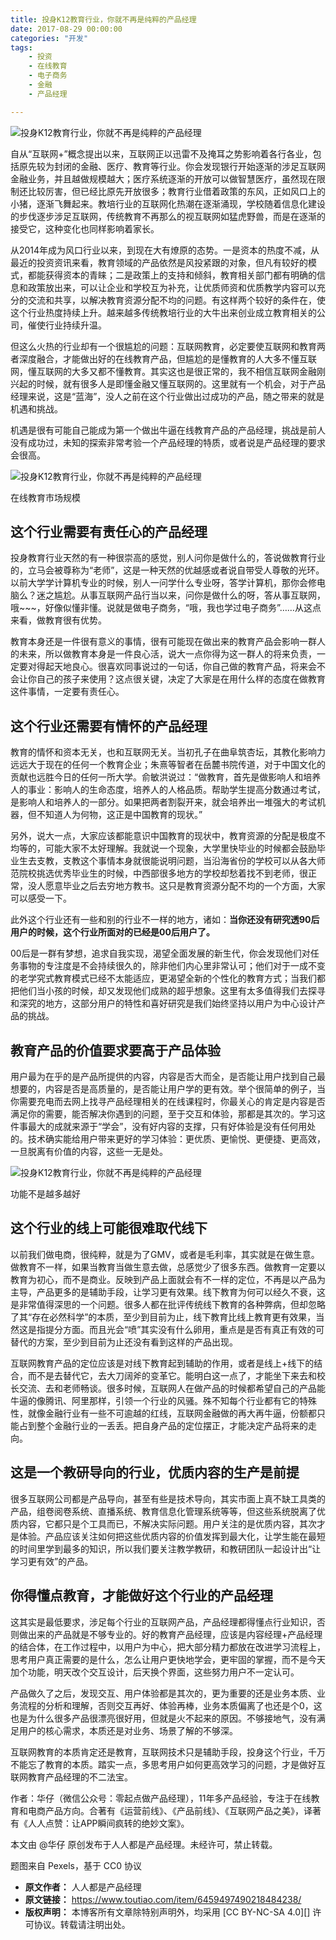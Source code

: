 ```yaml
---
title: 投身K12教育行业，你就不再是纯粹的产品经理
date: 2017-08-29 00:00:00
categories: "开发"
tags:
	- 投资
	- 在线教育
	- 电子商务
	- 金融
	- 产品经理

---
```


![投身K12教育行业，你就不再是纯粹的产品经理][K12]

自从“互联网+”概念提出以来，互联网正以迅雷不及掩耳之势影响着各行各业，包括原先较为封闭的金融、医疗、教育等行业。你会发现银行开始逐渐的涉足互联网金融业务，并且越做规模越大；医疗系统逐渐的开放可以做智慧医疗，虽然现在限制还比较厉害，但已经比原先开放很多；教育行业借着政策的东风，正如风口上的小猪，逐渐飞舞起来。教培行业的互联网化热潮在逐渐涌现，学校随着信息化建设的步伐逐步涉足互联网，传统教育不再那么的视互联网如猛虎野兽，而是在逐渐的接受它，这种变化也同样影响着家长。

从2014年成为风口行业以来，到现在大有燎原的态势。一是资本的热度不减，从最近的投资资讯来看，教育领域的产品依然是风投紧跟的对象，但凡有较好的模式，都能获得资本的青睐；二是政策上的支持和倾斜，教育相关部门都有明确的信息和政策放出来，可以让企业和学校互为补充，让优质师资和优质教学内容可以充分的交流和共享，以解决教育资源分配不均的问题。有这样两个较好的条件在，使这个行业热度持续上升。越来越多传统教培行业的大牛出来创业成立教育相关的公司，催使行业持续升温。

但这么火热的行业却有一个很尴尬的问题：互联网教育，必定要使互联网和教育两者深度融合，才能做出好的在线教育产品，但尴尬的是懂教育的人大多不懂互联网，懂互联网的大多又都不懂教育。其实这也是很正常的，我不相信互联网金融刚兴起的时候，就有很多人是即懂金融又懂互联网的。这里就有一个机会，对于产品经理来说，这是“蓝海”，没人之前在这个行业做出过成功的产品，随之带来的就是机遇和挑战。

机遇是很有可能自己能成为第一个做出牛逼在线教育产品的产品经理，挑战是前人没有成功过，未知的探索非常考验一个产品经理的特质，或者说是产品经理的要求会很高。

![投身K12教育行业，你就不再是纯粹的产品经理][K12 1]

在线教育市场规模

## 这个行业需要有责任心的产品经理 ##

投身教育行业天然的有一种很崇高的感觉，别人问你是做什么的，答说做教育行业的，立马会被尊称为“老师”，这是一种天然的优越感或者说自带受人尊敬的光环。以前大学学计算机专业的时候，别人一问学什么专业呀，答学计算机，那你会修电脑么？迷之尴尬。从事互联网产品行当以来，问你是做什么的呀，答从事互联网，哦~~~，好像似懂非懂。说就是做电子商务，“哦，我也学过电子商务”……从这点来看，做教育很有优势。

教育本身还是一件很有意义的事情，很有可能现在做出来的教育产品会影响一群人的未来，所以做教育本身是一件良心活，说大一点你得为这一群人的将来负责，一定要对得起天地良心。很喜欢同事说过的一句话，你自己做的教育产品，将来会不会让你自己的孩子来使用？这点很关键，决定了大家是在用什么样的态度在做教育这件事情，一定要有责任心。

## 这个行业还需要有情怀的产品经理 ##

教育的情怀和资本无关，也和互联网无关。当初孔子在曲阜筑杏坛，其教化影响力远远大于现在的任何一个教育企业；朱熹等智者在岳麓书院传道，对于中国文化的贡献也远胜今日的任何一所大学。俞敏洪说过：“做教育，首先是做影响人和培养人的事业：影响人的生命态度，培养人的人格品质。帮助学生提高分数通过考试，是影响人和培养人的一部分。如果把两者割裂开来，就会培养出一堆强大的考试机器，但不知道人为何物，这正是中国教育的现状。”

另外，说大一点，大家应该都能意识中国教育的现状中，教育资源的分配是极度不均等的，可能大家不太好理解。我就说一个现象，大学里快毕业的时候都会鼓励毕业生去支教，支教这个事情本身就很能说明问题，当沿海省份的学校可以从各大师范院校挑选优秀毕业生的时候，中西部很多地方的学校却愁着找不到老师，很正常，没人愿意毕业之后去穷地方教书。这只是教育资源分配不均的一个方面，大家可以感受一下。

此外这个行业还有一些和别的行业不一样的地方，诸如：**当你还没有研究透90后用户的时候，这个行业所面对的已经是00后用户了。**

00后是一群有梦想，追求自我实现，渴望全面发展的新生代，你会发现他们对任务事物的专注度是不会持续很久的，除非他们内心里非常认可；他们对于一成不变的老学究式教育模式已经不太能适应，更渴望全新的个性化的教育方式；当我们都把他们当小孩的时候，却又发现他们成熟的超乎想象。这里有太多值得我们去探寻和深究的地方，这部分用户的特性和喜好研究是我们始终坚持以用户为中心设计产品的挑战。

## 教育产品的价值要求要高于产品体验 ##

用户最为在乎的是产品所提供的内容，内容是否大而全，是否能让用户找到自己最想要的，内容是否是高质量的，是否能让用户学的更有效。举个很简单的例子，当你需要充电而去网上找寻产品经理相关的在线课程时，你最关心的肯定是内容是否满足你的需要，能否解决你遇到的问题，至于交互和体验，那都是其次的。学习这件事最大的成就来源于“学会”，没有好内容的支撑，只有好体验是没有任何用处的。技术确实能给用户带来更好的学习体验：更优质、更愉悦、更便捷、更高效，一旦脱离有价值的内容，这些一无是处。

![投身K12教育行业，你就不再是纯粹的产品经理][K12 2]

功能不是越多越好

## 这个行业的线上可能很难取代线下 ##

以前我们做电商，很纯粹，就是为了GMV，或者是毛利率，其实就是在做生意。做教育不一样，如果当教育当做生意去做，总感觉少了很多东西。做教育一定要以教育为初心，而不是商业。反映到产品上面就会有不一样的定位，不再是以产品为主导，产品更多的是辅助手段，让学习更有效果。线下教育为何可以经久不衰，这是非常值得深思的一个问题。很多人都在批评传统线下教育的各种弊病，但却忽略了其“存在必然科学”的本质，至少到目前为止，线下教育比线上教育更有效果，当然这是指提分方面。而且光会“喷”其实没有什么卵用，重点是是否有真正有效的可替代的方案，至少到目前为止还没有看到这样的产品出现。

互联网教育产品的定位应该是对线下教育起到辅助的作用，或者是线上+线下的结合，而不是去替代它，去大刀阔斧的变革它。能明白这一点了，才能坐下来去和校长交流、去和老师畅谈。很多时候，互联网人在做产品的时候都希望自己的产品能牛逼的像腾讯、阿里那样，引领一个行业的风骚。殊不知每个行业都有它的特殊性，就像金融行业有一些不可逾越的红线，互联网金融做的再大再牛逼，份额都只能占到整个金融行业的一丢丢。把自身产品的定位摆正，才能决定产品将来的走向。

## 这是一个教研导向的行业，优质内容的生产是前提 ##

很多互联网公司都是产品导向，甚至有些是技术导向，其实市面上真不缺工具类的产品，组卷阅卷系统、直播系统、教育信息化管理系统等等，但这些系统脱离了优质内容，它都只是个工具而已，不解决实际问题。用户关注的是优质内容，其次才是体验。产品应该关注如何把这些优质内容的价值发挥到最大化，让学生能在最短的时间里学到最多的知识，所以我们要关注教学教研，和教研团队一起设计出“让学习更有效”的产品。

## 你得懂点教育，才能做好这个行业的产品经理 ##

这其实是最低要求，涉足每个行业的互联网产品，产品经理都得懂点行业知识，否则做出来的产品就是不够专业的。好的教育产品经理，应该是内容经理+产品经理的结合体，在工作过程中，以用户为中心，把大部分精力都放在改进学习流程上，思考用户真正需要的是什么，怎么让用户更快地学会，更牢固的掌握，而不是今天加个功能，明天改个交互设计，后天换个界面，这些努力用户不一定认可。

产品做久了之后，发现交互、用户体验都是其次的，更为重要的还是业务本质、业务流程的分析和理解，否则交互再好、体验再棒，业务本质偏离了也还是个0，这也是为什么很多产品很漂亮很好用，但就是火不起来的原因。不够接地气，没有满足用户的核心需求，本质还是对业务、场景了解的不够深。

互联网教育的本质肯定还是教育，互联网技术只是辅助手段，投身这个行业，千万不能忘了教育的本质。踏实一点，多思考用户如何更高效学习的问题，才是做好互联网教育产品经理的不二法宝。

作者：华仔（微信公众号：零起点做产品经理），11年多产品经验，专注于在线教育和电商产品方向。合著有《运营前线》、《产品前线》、《互联网产品之美》，译著有《人人点赞：让APP瞬间疯转的绝妙文案》。

本文由 @华仔 原创发布于人人都是产品经理。未经许可，禁止转载。

题图来自 Pexels，基于 CC0 协议


[K12]: static/resources/crawler/EE6B-AJZU-RJAY.jpg
[K12 1]: static/resources/crawler/2IRI-RNME-I6BZ.jpg
[K12 2]: static/resources/crawler/NIMJ-BBRB-BZQR.jpg
 *  **原文作者：** 人人都是产品经理
 *  **原文链接：** https://www.toutiao.com/item/6459497490218484238/
 *  **版权声明：** 本博客所有文章除特别声明外，均采用 [CC BY-NC-SA 4.0][] 许可协议。转载请注明出处。
